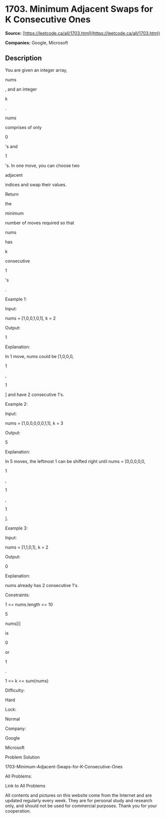 # 1703. Minimum Adjacent Swaps for K Consecutive Ones

**Source:** [https://leetcode.ca/all/1703.html](https://leetcode.ca/all/1703.html)

**Companies:** Google, Microsoft

## Description

You are given an integer array,

nums

, and an integer

k

.

nums

comprises of only

0

's and

1

's. In one move,
            you can choose two

adjacent

indices and swap their values.

Return

the

minimum

number of moves required so that

nums

has

k

consecutive

1

's

.

Example 1:

Input:

nums = [1,0,0,1,0,1], k = 2

Output:

1

Explanation:

In 1 move, nums could be [1,0,0,0,

1

,

1

] and have 2 consecutive 1's.

Example 2:

Input:

nums = [1,0,0,0,0,0,1,1], k = 3

Output:

5

Explanation:

In 5 moves, the leftmost 1 can be shifted right until nums = [0,0,0,0,0,

1

,

1

,

1

].

Example 3:

Input:

nums = [1,1,0,1], k = 2

Output:

0

Explanation:

nums already has 2 consecutive 1's.

Constraints:

1 <= nums.length <= 10

5

nums[i]

is

0

or

1

.

1 <= k <= sum(nums)

Difficulty:

Hard

Lock:

Normal

Company:

Google

Microsoft

Problem Solution

1703-Minimum-Adjacent-Swaps-for-K-Consecutive-Ones

All Problems:

Link to All Problems

All contents and pictures on this website come from the Internet and are updated regularly every week. They are for personal study and research only, and should not be used for commercial purposes. Thank you for your cooperation.

